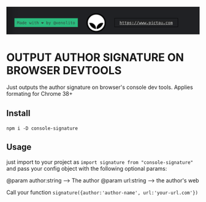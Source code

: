 ![pictau signature example](./pictau-signature-example.png)
# OUTPUT AUTHOR SIGNATURE ON BROWSER DEVTOOLS

Just outputs the author signature on browser's console dev tools.
Applies formating for Chrome 38+

## Install

`npm i -D console-signature`

## Usage

just import to your project as `import signature from "console-signature"` and pass your config object with the following optional params:

@param author:string --> The author
@param url:string --> the author's web

Call your function `signature({author:'author-name', url:'your-url.com'})`
